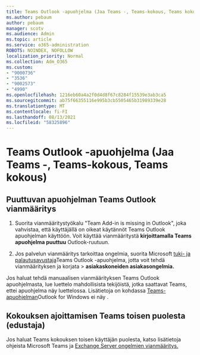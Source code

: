 ```yaml
---
title: Teams Outlook -apuohjelma (Jaa Teams -, Teams-kokous, Teams kokous)
ms.author: pebaum
author: pebaum
manager: scotv
ms.audience: Admin
ms.topic: article
ms.service: o365-administration
ROBOTS: NOINDEX, NOFOLLOW
localization_priority: Normal
ms.collection: Adm_O365
ms.custom:
- "9000736"
- "3536"
- "9002573"
- "4990"
ms.openlocfilehash: 1216eb60a4a2f0d4d8f67c8284f15539e3ab3ca5
ms.sourcegitcommit: ab75f66355116e995b3cb5505465b31989339e28
ms.translationtype: MT
ms.contentlocale: fi-FI
ms.lasthandoff: 08/13/2021
ms.locfileid: "58325896"
---
```

# <a name="teams-outlook-add-in-share-to-teams--meet-now-new-teams-meeting-join-teams-meeting"></a>Teams Outlook -apuohjelma (Jaa Teams -, Teams-kokous, Teams kokous)

## <a name="to-troubleshoot-a-missing-teams-outlook-add-in"></a>Puuttuvan apuohjelman Teams Outlook vianmääritys

1. Suorita vianmääritystyökalu "Team Add-in is missing in Outlook", joka vahvistaa, että käyttäjällä on oikeat käytännöt Teams Outlook apuohjelman käyttöön. Voit käyttää vianmääritystä **kirjoittamalla Teams apuohjelma puuttuu** Outlook-ruutuun.

1. Jos palvelun vianmääritys tarkoittaa ongelmia, suorita Microsoft [tuki- ja palautusavustaja](https://aka.ms/SaRA-TeamsAddInScenario)Teams Outlook -apuohjelma, jotta voit tehdä vianmäärityksen ja korjata  >  **asiakaskoneiden asiakasongelmia.**

Jos haluat tehdä manuaalisen vianmäärityksen Teams Outlook apuohjelmasta, lue luettelo mahdollisista tekijöistä, jotka saattavat Teams, ettei apuohjelma näy luettelossa. Lisätietoja on kohdassa [Teams-apuohjelman](https://docs.microsoft.com/microsoftteams/teams-add-in-for-outlook#teams-meeting-add-in-in-outlook-for-windows-does-not-show)Outlook for Windows ei näy .

## <a name="to-troubleshoot-scheduling-a-teams-meeting-on-behalf-of-someone-else-delegate"></a>Kokouksen ajoittamisen Teams toisen puolesta (edustaja)

Jos haluat Teams kokouksen toisen käyttäjän puolesta, katso lisätietoja ohjeista Microsoft Teams ja [Exchange Server ongelmien vianmääritys.](https://docs.microsoft.com/microsoftteams/troubleshoot/known-issues/teams-exchange-interaction-issue)

